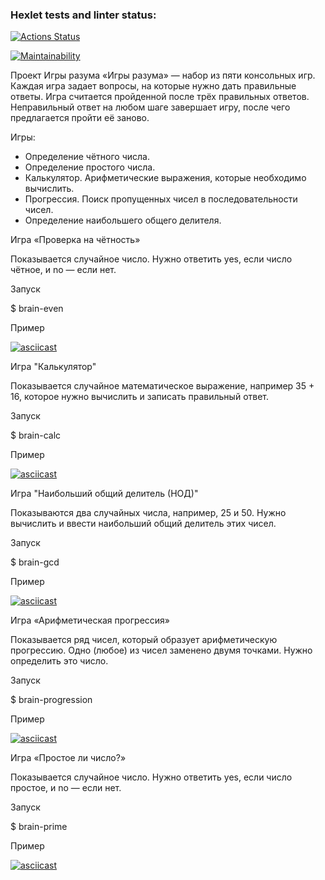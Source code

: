 ### Hexlet tests and linter status:
[![Actions Status](https://github.com/EvgenyAleksov/python-project-49/actions/workflows/hexlet-check.yml/badge.svg)](https://github.com/EvgenyAleksov/python-project-49/actions)


[![Maintainability](https://api.codeclimate.com/v1/badges/da1d813750c6909348f7/maintainability)](https://codeclimate.com/github/EvgenyAleksov/python-project-49/maintainability)


Проект Игры разума
«Игры разума» — набор из пяти консольных игр.
Каждая игра задает вопросы, на которые нужно дать правильные ответы.
Игра считается пройденной после трёх правильных ответов.
Неправильный ответ на любом шаге завершает игру, после чего предлагается пройти её заново.


Игры:

* Определение чётного числа.
* Определение простого числа.
* Калькулятор. Арифметические выражения, которые необходимо вычислить.
* Прогрессия. Поиск пропущенных чисел в последовательности чисел.
* Определение наибольшего общего делителя.


Игра «Проверка на чётность»

Показывается случайное число.
Нужно ответить yes, если число чётное, и no — если нет.

Запуск

$ brain-even

Пример

[![asciicast](https://asciinema.org/a/yziIELOXd2UKsSf2kejL6DrDi.svg)](https://asciinema.org/a/yziIELOXd2UKsSf2kejL6DrDi)



Игра "Калькулятор"

Показывается случайное математическое выражение, например 35 + 16, которое нужно вычислить и записать правильный ответ.

Запуск

$ brain-calc

Пример

[![asciicast](https://asciinema.org/a/enJSpsEAVdWmwPUTWyEEcFXXT.svg)](https://asciinema.org/a/enJSpsEAVdWmwPUTWyEEcFXXT)



Игра "Наибольший общий делитель (НОД)"

Показываются два случайных числа, например, 25 и 50.
Нужно вычислить и ввести наибольший общий делитель этих чисел.

Запуск

$ brain-gcd

Пример

[![asciicast](https://asciinema.org/a/Sn307pUZ00jLQeHPggeu3EO35.svg)](https://asciinema.org/a/Sn307pUZ00jLQeHPggeu3EO35)



Игра «Арифметическая прогрессия»

Показывается ряд чисел, который образует арифметическую прогрессию.
Одно (любое) из чисел заменено двумя точками.
Нужно определить это число.

Запуск

$ brain-progression

Пример

[![asciicast](https://asciinema.org/a/W0I29PozhRv6HxO2LpeaUGnxZ.svg)](https://asciinema.org/a/W0I29PozhRv6HxO2LpeaUGnxZ)



Игра «Простое ли число?»

Показывается случайное число.
Нужно ответить yes, если число простое, и no — если нет.

Запуск

$ brain-prime

Пример

[![asciicast](https://asciinema.org/a/bdlqQsmKVwKcr1ib1SvpFYZuf.svg)](https://asciinema.org/a/bdlqQsmKVwKcr1ib1SvpFYZuf)
